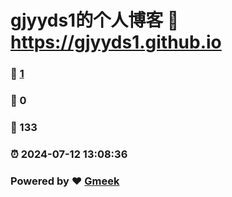 # gjyyds1的个人博客 :link: https://gjyyds1.github.io 
### :page_facing_up: [1](https://gjyyds1.github.io/tag.html) 
### :speech_balloon: 0 
### :hibiscus: 133 
### :alarm_clock: 2024-07-12 13:08:36 
### Powered by :heart: [Gmeek](https://github.com/Meekdai/Gmeek)
